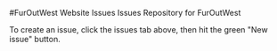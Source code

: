 #FurOutWest Website Issues
Issues Repository for FurOutWest

To create an issue, click the issues tab above, then hit the green "New issue" button.
